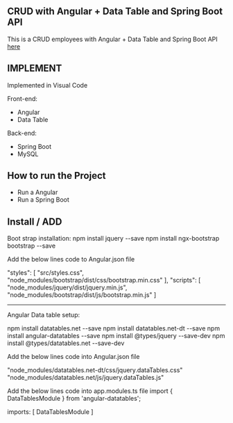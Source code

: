 ##  CRUD with Angular + Data Table and Spring Boot API
This is a CRUD employees with Angular + Data Table and Spring Boot API
[here](https://www.youtube.com/watch?v=PNngOjoHvzQ&ab_channel=TechnoTownTechie)

## IMPLEMENT
Implemented in Visual Code

Front-end:
- Angular
- Data Table

Back-end:
- Spring Boot
- MySQL

## How to run the Project
- Run a Angular
- Run a Spring Boot

## Install / ADD
Boot strap installation:
npm install jquery --save
npm install ngx-bootstrap bootstrap --save

Add the below lines code to Angular.json file

"styles": [
 "src/styles.css",
 "node_modules/bootstrap/dist/css/bootstrap.min.css" 
],
"scripts": [
 "node_modules/jquery/dist/jquery.min.js",
 "node_modules/bootstrap/dist/js/bootstrap.min.js"
]

-------------------------------------------------------------------------------------------------------------------------------
Angular Data table setup:

npm install datatables.net --save
npm install datatables.net-dt --save
npm install angular-datatables --save
npm install @types/jquery --save-dev
npm install @types/datatables.net --save-dev

Add the below lines code into Angular.json file

 "node_modules/datatables.net-dt/css/jquery.dataTables.css" 
 "node_modules/datatables.net/js/jquery.dataTables.js"

Add the below lines code into app.modules.ts file
import { DataTablesModule } from 'angular-datatables';

imports: [
 DataTablesModule
]
